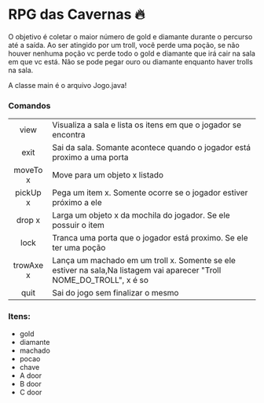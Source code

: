 # RPG das Cavernas :fire:

O objetivo é coletar o maior número de gold e diamante durante o percurso até a saída. Ao ser atingido por um troll, você perde uma poção,
se não houver nenhuma poção vc perde todo o gold e diamante que irá cair na sala em que vc está. Não se pode pegar ouro ou diamante
enquanto haver trolls na sala.

A classe main é o arquivo Jogo.java!

### Comandos

|||
|:---------:|--------------------------------------------------------------------------------|
|    view   |Visualiza a sala e lista os itens em que o jogador se encontra|
|    exit   | Sai da sala. Somante acontece quando o jogador está proximo a uma porta|
|  moveTo x | Move para um objeto x listado|
|  pickUp x | Pega um item x. Somente ocorre se o jogador estiver próximo a ele|
|   drop x  | Larga um objeto x da mochila do jogador. Se ele possuir o item|
|    lock   | Tranca uma porta que o jogador está proximo. Se ele ter uma poção|
|trowAxe x| Lança um machado em um troll x. Somente se ele estiver na sala,Na listagem vai aparecer "Troll NOME_DO_TROLL", x é so |
|    quit   | Sai do jogo sem finalizar o mesmo|

### Itens:
- gold
- diamante
- machado
- pocao
- chave
- A door
- B door
- C door
